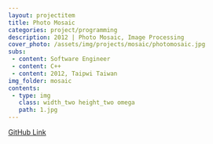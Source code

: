```yaml
---
layout: projectitem
title: Photo Mosaic 
categories: project/programming
description: 2012 | Photo Mosaic, Image Processing  
cover_photo: /assets/img/projects/mosaic/photomosaic.jpg
subs:
 - content: Software Engineer
 - content: C++
 - content: 2012, Taipwi Taiwan
img_folder: mosaic
contents:
 - type: img
   class: width_two height_two omega
   path: 1.jpg
---
```

<p class="doc-link"><a class="doc-link" href="https://github.com/peacedove/PhotoMosaic" target="_blank">GitHub Link</a></p>

